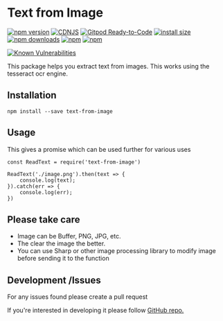 # Text from Image

[![npm version](https://img.shields.io/npm/v/text-from-image.svg?style=flat-square)](https://www.npmjs.org/package/text-from-image)
[![CDNJS](https://img.shields.io/cdnjs/v/text-from-image.svg?style=flat-square)](https://cdnjs.com/libraries/text-from-image)
[![Gitpod Ready-to-Code](https://img.shields.io/badge/Gitpod-Ready--to--Code-blue?logo=gitpod)](https://gitpod.io/#https://github.com/goyalabhi1305/tess-based-text-from-image) 
[![install size](https://packagephobia.now.sh/badge?p=text-from-image)](https://packagephobia.now.sh/result?p=text-from-image)
[![npm downloads](https://img.shields.io/npm/dm/text-from-image.svg?style=flat-square)](http://npm-stat.com/charts.html?package=text-from-image)
[![npm](https://img.shields.io/npm/dm/text-from-image.svg?style=flat-square)](http://npm-stat.com/charts.html?package=text-from-image)
[![npm](https://img.shields.io/npm/dt/text-from-image)](https://www.npmjs.com/package/text-from-image)
<!-- [![gitter chat](https://img.shields.io/gitter/room/mzabriskie/text-from-image.svg?style=flat-square)](https://gitter.im/mzabriskie/text-from-image) -->
<!-- [![code helpers](https://www.codetriage.com/goyalabhi1305/tess-based-text-from-image/badges/users.svg)](https://www.codetriage.com/axios/axios) -->
[![Known Vulnerabilities](https://snyk.io/test/npm/text-from-image/badge.svg)](https://snyk.io/test/npm/text-from-image)

This package helps you extract text from images. This works using the tesseract ocr engine.

## Installation

```
npm install --save text-from-image
```

## Usage
This gives a promise  which can be used further for various uses

```
const ReadText = require('text-from-image')

ReadText('./image.png').then(text => {
    console.log(text);
}).catch(err => {
    console.log(err);
})
```

## Please take care

- Image can be Buffer, PNG, JPG, etc.
- The clear the image the better.
- You can use Sharp or other image processing library to modify image before sending it to the function

## Development /Issues

For any issues found please create a pull request

If you're interested in developing it please follow <a href="https://github.com/goyalabhi1305/tess-based-text-from-image">GitHub repo.</a>
